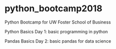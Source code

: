 # python_bootcamp2018
Python Bootcamp for UW Foster School of Business

Python Basics
Day 1: basic programming in python

Pandas Basics
Day 2: basic pandas for data science
